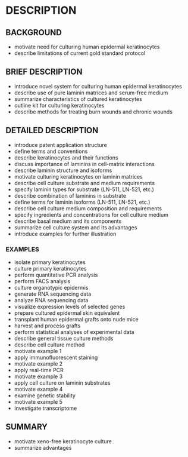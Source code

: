 # DESCRIPTION

## BACKGROUND

- motivate need for culturing human epidermal keratinocytes
- describe limitations of current gold standard protocol

## BRIEF DESCRIPTION

- introduce novel system for culturing human epidermal keratinocytes
- describe use of pure laminin matrices and serum-free medium
- summarize characteristics of cultured keratinocytes
- outline kit for culturing keratinocytes
- describe methods for treating burn wounds and chronic wounds

## DETAILED DESCRIPTION

- introduce patent application structure
- define terms and conventions
- describe keratinocytes and their functions
- discuss importance of laminins in cell-matrix interactions
- describe laminin structure and isoforms
- motivate culturing keratinocytes on laminin matrices
- describe cell culture substrate and medium requirements
- specify laminin types for substrate (LN-511, LN-521, etc.)
- describe combination of laminins in substrate
- define terms for laminin isoforms (LN-511, LN-521, etc.)
- describe cell culture medium composition and requirements
- specify ingredients and concentrations for cell culture medium
- describe basal medium and its components
- summarize cell culture system and its advantages
- introduce examples for further illustration

### EXAMPLES

- isolate primary keratinocytes
- culture primary keratinocytes
- perform quantitative PCR analysis
- perform FACS analysis
- culture organotypic epidermis
- generate RNA sequencing data
- analyze RNA sequencing data
- visualize expression levels of selected genes
- prepare cultured epidermal skin equivalent
- transplant human epidermal grafts onto nude mice
- harvest and process grafts
- perform statistical analyses of experimental data
- describe general tissue culture methods
- describe cell culture method
- motivate example 1
- apply immunofluorescent staining
- motivate example 2
- apply real-time PCR
- motivate example 3
- apply cell culture on laminin substrates
- motivate example 4
- examine genetic stability
- motivate example 5
- investigate transcriptome

## SUMMARY

- motivate xeno-free keratinocyte culture
- summarize advantages


